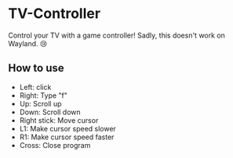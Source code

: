 # TV-Controller
Control your TV with a game controller! Sadly, this doesn't work on Wayland. 😢

## How to use
- Left: click
- Right: Type "f"
- Up: Scroll up
- Down: Scroll down
- Right stick: Move cursor
- L1: Make cursor speed slower
- R1: Make cursor speed faster
- Cross: Close program
